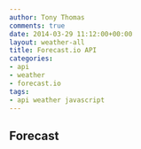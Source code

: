 ```yaml
---
author: Tony Thomas
comments: true
date: 2014-03-29 11:12:00+00:00
layout: weather-all
title: Forecast.io API
categories:
- api
- weather
- forecast.io
tags:
- api weather javascript
---
```

## Forecast
